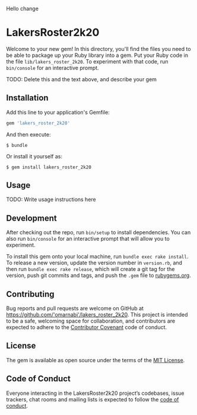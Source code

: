 Hello change 

# LakersRoster2k20

Welcome to your new gem! In this directory, you'll find the files you need to be able to package up your Ruby library into a gem. Put your Ruby code in the file `lib/lakers_roster_2k20`. To experiment with that code, run `bin/console` for an interactive prompt.

TODO: Delete this and the text above, and describe your gem

## Installation

Add this line to your application's Gemfile:

```ruby
gem 'lakers_roster_2k20'
```

And then execute:

    $ bundle

Or install it yourself as:

    $ gem install lakers_roster_2k20

## Usage

TODO: Write usage instructions here

## Development

After checking out the repo, run `bin/setup` to install dependencies. You can also run `bin/console` for an interactive prompt that will allow you to experiment.

To install this gem onto your local machine, run `bundle exec rake install`. To release a new version, update the version number in `version.rb`, and then run `bundle exec rake release`, which will create a git tag for the version, push git commits and tags, and push the `.gem` file to [rubygems.org](https://rubygems.org).

## Contributing

Bug reports and pull requests are welcome on GitHub at https://github.com/'omarnabi'/lakers_roster_2k20. This project is intended to be a safe, welcoming space for collaboration, and contributors are expected to adhere to the [Contributor Covenant](http://contributor-covenant.org) code of conduct.

## License

The gem is available as open source under the terms of the [MIT License](https://opensource.org/licenses/MIT).

## Code of Conduct

Everyone interacting in the LakersRoster2k20 project’s codebases, issue trackers, chat rooms and mailing lists is expected to follow the [code of conduct](https://github.com/'omarnabi'/lakers_roster_2k20/blob/master/CODE_OF_CONDUCT.md).
